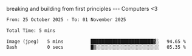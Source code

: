 breaking and building from first principles --- Computers <3

<!--START_SECTION:waka-->

```txt
From: 25 October 2025 - To: 01 November 2025

Total Time: 5 mins

Image (jpeg)   5 mins          ███████████████████████▓░   94.65 %
Bash           0 secs          █▒░░░░░░░░░░░░░░░░░░░░░░░   05.35 %
```

<!--END_SECTION:waka-->
